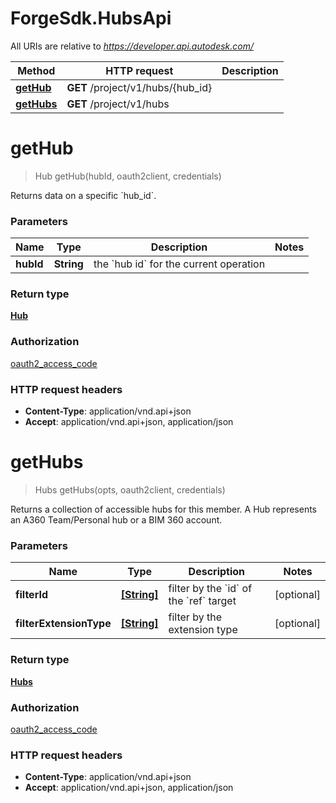 # ForgeSdk.HubsApi

All URIs are relative to *https://developer.api.autodesk.com/*

Method | HTTP request | Description
------------- | ------------- | -------------
[**getHub**](HubsApi.md#getHub) | **GET** /project/v1/hubs/{hub_id} | 
[**getHubs**](HubsApi.md#getHubs) | **GET** /project/v1/hubs | 


<a name="getHub"></a>
# **getHub**
> Hub getHub(hubId, oauth2client, credentials)



Returns data on a specific &#x60;hub_id&#x60;. 

### Parameters

Name | Type | Description  | Notes
------------- | ------------- | ------------- | -------------
 **hubId** | **String**| the &#x60;hub id&#x60; for the current operation | 

### Return type

[**Hub**](Hub.md)

### Authorization

[oauth2_access_code](../README.md#authentication)

### HTTP request headers

 - **Content-Type**: application/vnd.api+json
 - **Accept**: application/vnd.api+json, application/json

<a name="getHubs"></a>
# **getHubs**
> Hubs getHubs(opts, oauth2client, credentials)



Returns a collection of accessible hubs for this member. A Hub represents an A360 Team/Personal hub or a BIM 360 account. 

### Parameters

Name | Type | Description  | Notes
------------- | ------------- | ------------- | -------------
 **filterId** | [**[String]**](String.md)| filter by the &#x60;id&#x60; of the &#x60;ref&#x60; target | [optional] 
 **filterExtensionType** | [**[String]**](String.md)| filter by the extension type | [optional] 

### Return type

[**Hubs**](Hubs.md)

### Authorization

[oauth2_access_code](../README.md#authentication)

### HTTP request headers

 - **Content-Type**: application/vnd.api+json
 - **Accept**: application/vnd.api+json, application/json

